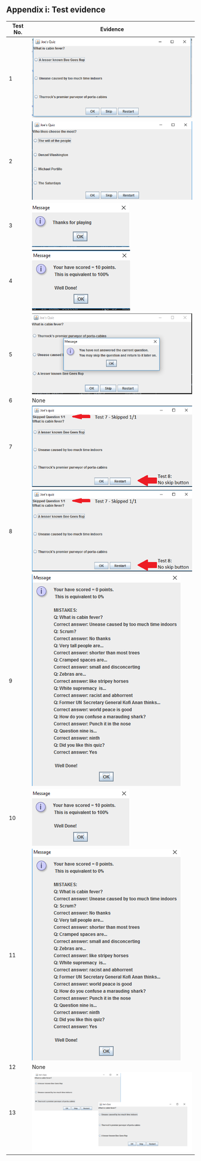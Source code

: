 ##       Appendix i: Test evidence

|Test No.   |Evidence       |
|-------|-----------|
|1    |![Screenshot](assets/test1.PNG)       |
|2    |![Screenshot](assets/test2.PNG)         |
|3    |![Screenshot](assets/test3.PNG)         |
|4    |![Screenshot](assets/test4.PNG)        |
|5    |![Screenshot](assets/test5.PNG)        |
|6    |None       |
|7    |![Screenshot](assets/test7_8.PNG)         |
|8    |![Screenshot](assets/test7_8.PNG)         |
|9   |![Screenshot](assets/test9_11.PNG)        |
|10   |![Screenshot](assets/test10.PNG)         |
|11   |![Screenshot](assets/test9_11.PNG)         |
|12   |None       |
|13   |![Screenshot](assets/test13.PNG)         |
